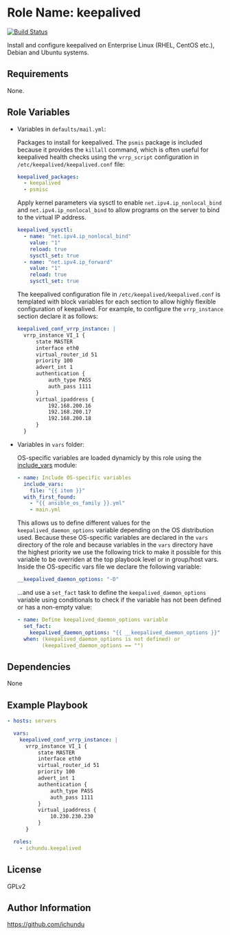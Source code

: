 Role Name: keepalived
=========

[![Build Status](https://travis-ci.org/ichundu/ansible-role-keepalived.svg?branch=master)](https://travis-ci.org/ichundu/ansible-role-keepalived)

Install and configure keepalived on Enterprise Linux (RHEL, CentOS etc.), Debian and Ubuntu systems.

Requirements
------------

None.

Role Variables
--------------

- Variables in `defaults/mail.yml`:

    Packages to install for keepalived. The `psmis` package is included because it provides the `killall` command, which is often useful for keepalived health checks using the `vrrp_script` configuration in `/etc/keepalived/keepalived.conf` file:

    ```yaml
    keepalived_packages:
      - keepalived
      - psmisc
    ```

    Apply kernel parameters via sysctl to enable `net.ipv4.ip_nonlocal_bind` and `net.ipv4.ip_nonlocal_bind` to allow programs on the server to bind to the virtual IP address.

    ```yaml
    keepalived_sysctl:
      - name: "net.ipv4.ip_nonlocal_bind"
        value: "1"
        reload: true
        sysctl_set: true
      - name: "net.ipv4.ip_forward"
        value: "1"
        reload: true
        sysctl_set: true
    ```

    The keepalived configuration file in `/etc/keepalived/keepalived.conf` is templated with block variables for each section to allow highly flexible configuration of keepalived. For example, to configure the `vrrp_instance` section declare it as follows:

    ```yaml
    keepalived_conf_vrrp_instance: |
      vrrp_instance VI_1 {
          state MASTER
          interface eth0
          virtual_router_id 51
          priority 100
          advert_int 1
          authentication {
              auth_type PASS
              auth_pass 1111
          }
          virtual_ipaddress {
              192.168.200.16
              192.168.200.17
              192.168.200.18
          }
      }
    ```

- Variables in `vars` folder:

    OS-specific variables are loaded dynamicly by this role using the [include_vars](https://docs.ansible.com/ansible/latest/modules/include_vars_module.html#include-vars-module) module:

    ```yaml
    - name: Include OS-specific variables
      include_vars:
        file: "{{ item }}"
      with_first_found:
        - "{{ ansible_os_family }}.yml"
        - main.yml
    ```

    This allows us to define different values for the `keepalived_daemon_options` variable depending on the OS distribution used. Because these OS-specific variables are declared in the `vars` directory of the role and because variables in the `vars` directory have the highest priority we use the following trick to make it possible for this variable to be overriden at the top playbook level or in group/host vars. Inside the OS-specific vars file we declare the following variable:

    ```yaml
    __keepalived_daemon_options: "-D"
    ```

    ...and use a `set_fact` task to define the `keepalived_daemon_options` variable using conditionals to check if the variable has not been defined or has a non-empty value:

    ```yaml
    - name: Define keepalived_daemon_options variable
      set_fact:
        keepalived_daemon_options: "{{ __keepalived_daemon_options }}"
      when: (keepalived_daemon_options is not defined) or
            (keepalived_daemon_options == "")
    ```

Dependencies
------------

None

Example Playbook
----------------

```yaml
- hosts: servers

  vars:
    keepalived_conf_vrrp_instance: |
      vrrp_instance VI_1 {
          state MASTER
          interface eth0
          virtual_router_id 51
          priority 100
          advert_int 1
          authentication {
              auth_type PASS
              auth_pass 1111
          }
          virtual_ipaddress {
              10.230.230.230
          }
      }

  roles:
    - ichundu.keepalived
```

License
-------

GPLv2

Author Information
------------------

https://github.com/ichundu
